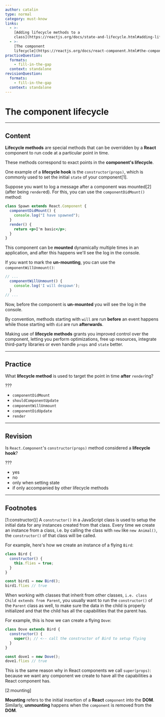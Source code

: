```yaml
---
author: catalin
type: normal
category: must-know
links:
  - >-
    [Adding lifecycle methods to a
    class](https://reactjs.org/docs/state-and-lifecycle.html#adding-lifecycle-methods-to-a-class){website}
  - >-
    [The component
    lifecycle](https://reactjs.org/docs/react-component.html#the-component-lifecycle){website}
practiceQuestion:
  formats:
    - fill-in-the-gap
  context: standalone
revisionQuestion:
  formats:
    - fill-in-the-gap
  context: standalone
---
```


# The component lifecycle


---

## Content

**Lifecycle methods** are special methods that can be overridden by a **React** component to run code at a particular point in time.

These methods correspond to exact points in the **component's lifecycle**.

One example of a **lifecycle hook** is the `constructor(props)`, which is commonly used to set the initial `state` of your component[1].

Suppose you want to log a message after a component was mounted[2] (after being `render`ed). For this, you can use the `componentDidMount()` method:

```jsx
class Spawn extends React.Component {
  componentDidMount() {
    console.log("I have spawned");
  }
  render() {
    return <p>I'm basic</p>;
  }
}
```

This component can be **mounted** dynamically multiple times in an application, and after this happens we'll see the log in the console.

If you want to mark the **un-mounting**, you can use the `componentWillUnmount()`:

```jsx
// ...
  componentWillUnmount() {
    console.log('I will despawn');
  }
// ...
```

Now, before the component is **un-mounted** you will see the log in the console.

By convention, methods starting with `will` are run **before** an event happens while those starting with `did` are run **afterwards**.

Making use of **lifecycle methods** grants you improved control over the component, letting you perform optimizations, free up resources, integrate third-party libraries or even handle `props` and `state` better.


---

## Practice

What **lifecycle method** is used to target the point in time **after** `render`ing?

???

- `componentDidMount`
- `shouldComponentUpdate`
- `componentWillUnmount`
- `componentDidUpdate`
- `render`


---

## Revision

Is `React.Component`'s `constructor(props)` method considered a **lifecycle hook**?

???

- yes
- no
- only when setting state
- if only accompanied by other lifecycle methods


---

## Footnotes

[1:constructor()]
A `constructor()` in a JavaScript class is used to setup the initial data for any instances created from that class. Every time we create an instance from a class, i.e. by calling the class with `new` like `new Animal()`, the `constructor()` of that class will be called.

For example, here's how we create an instance of a flying `Bird`:

```js
class Bird {
  constructor() {
    this.flies = true;
  }
}

const bird1 = new Bird();
bird1.flies // true
```

When working with classes that inherit from other classes, `i.e. class Child extends from Parent`, you usually want to run the `constructor()` of the `Parent` class as well, to make sure the data in the child is properly initialized and that the child has all the capabilities that the parent has.

For example, this is how we can create a flying `Dove`:

```js
class Dove extends Bird {
  constructor() {
    super(); // <-- call the constructor of Bird to setup flying
  }
}

const dove1 = new Dove();
dove1.flies // true
```

This is the same reason why in React components we call `super(props)`: because we want any component we create to have all the capabilities a React component has.

[2:mounting]

**Mounting** refers to the initial insertion of a **React** `component` into the **DOM**.
Similarly, **unmounting** happens when the `component` is removed from the **DOM**.
